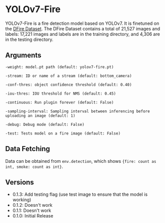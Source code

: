 # YOLOv7-Fire

YOLOv7-Fire is a fire detection model based on YOLOv7. It is finetuned on the [DFire Dataset](https://github.com/gaiasd/DFireDataset). The DFire Dataset contains a total of 21,527 images and labels: 17,221 images and labels are in the training directory, and 4,306 are in the testing directory.


## Arguments
```
-weight: model.pt path (default: yolov7-fire.pt)

-stream: ID or name of a stream (default: bottom_camera)

-conf-thres: object confidence threshold (default: 0.40)

-iou-thres: IOU threshold for NMS (default: 0.45)

-continuous: Run plugin forever (default: False)

-sampling-interval: Sampling interval between inferencing before uploading an image (default: 1)

-debug: Debug mode (default: False)

-test: Tests model on a fire image (default: False)
```

## Data Fetching

Data can be obtained from `env.detection`, which shows `{fire: count as int, smoke: count as int}`.

## Versions

- 0.1.3: Add testing flag (use test image to ensure that the model is working)
- 0.1.2: Doesn't work
- 0.1.1: Doesn't work
- 0.1.0: Initial Release



